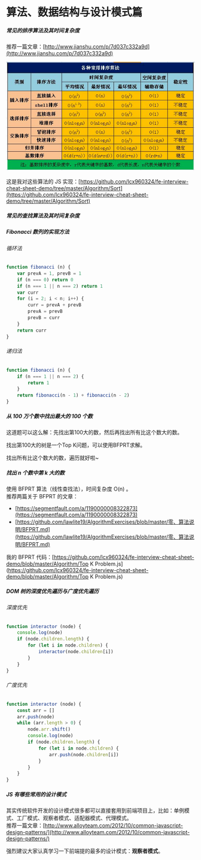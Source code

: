 # 算法、数据结构与设计模式篇

##### 常见的排序算法及其时间复杂度

推荐一篇文章：[http://www.jianshu.com/p/7d037c332a9d](http://www.jianshu.com/p/7d037c332a9d)

![](/assets/sort.png)

这是我对这些算法的 JS 实现：[https://github.com/lcx960324/fe-interview-cheat-sheet-demo/tree/master/Algorithm/Sort](https://github.com/lcx960324/fe-interview-cheat-sheet-demo/tree/master/Algorithm/Sort)

##### 常见的查找算法及其时间复杂度

##### Fibonacci 数列的实现方法

###### 循环法

```js
function fibonacci (n) {
    var prevA = 1, prevB = 1
    if (n === 0) return 0
    if (n === 1 || n === 2) return 1
    var curr
    for (i = 2; i < n; i++) {
        curr = prevA + prevB
        prevA = prevB
        prevB = curr
    }
    return curr
}
```

###### 递归法

```js
function fibonacci (n) {
    if (n === 1 || n === 2) {
        return 1
    }
    return fibonacci(n - 1) + fibonacci(n - 2)
}
```

##### 从 100 万个数中找出最大的 100 个数

这道题可以这么解：先找出第100大的数，然后再找出所有比这个数大的数。

找出第100大的树是一个Top K问题，可以使用BFPRT求解。

找出所有比这个数大的数，遍历就好啦~

##### 找出 n 个数中第 k 大的数

使用 BFPRT 算法（线性查找法），时间复杂度 O\(n\) 。  
推荐两篇关于 BFPRT 的文章：

* [https://segmentfault.com/a/1190000008322873](https://segmentfault.com/a/1190000008322873)
* [https://github.com/lawlite19/AlgorithmExercises/blob/master/零、算法说明/BFPRT.md](https://github.com/lawlite19/AlgorithmExercises/blob/master/零、算法说明/BFPRT.md)

我的 BFPRT 代码：[https://github.com/lcx960324/fe-interview-cheat-sheet-demo/blob/master/Algorithm/Top K Problem.js](https://github.com/lcx960324/fe-interview-cheat-sheet-demo/blob/master/Algorithm/Top K Problem.js)

##### DOM 树的深度优先遍历与广度优先遍历

###### 深度优先

```js
function interactor (node) {
    console.log(node)
    if (node.children.length) {
        for (let i in node.children) {
            interactor(node.children[i])
        }
    }
}
```

###### 广度优先

```js
function interactor (node) {
    const arr = []
    arr.push(node)
    while (arr.length > 0) {
        node.arr.shift()
        console.log(node)
        if (node.children.length) {
            for (let i in node.children) {
                arr.push(node.children[i])
            }
        }
    }
}
```

##### JS 有哪些常用的设计模式

其实传统软件开发的设计模式很多都可以直接套用到前端项目上，比如：单例模式、工厂模式、观察者模式、适配器模式、代理模式。  
推荐一篇文章：[http://www.alloyteam.com/2012/10/common-javascript-design-patterns/](http://www.alloyteam.com/2012/10/common-javascript-design-patterns/)

强烈建议大家认真学习一下前端提的最多的设计模式：**观察者模式**。

